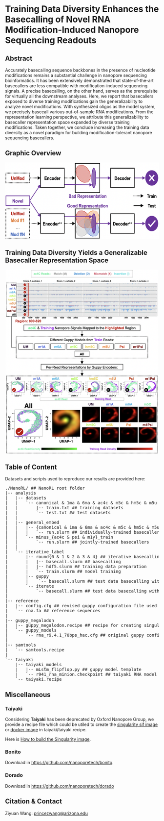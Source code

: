 # Training Data Diversity Enhances the Basecalling of Novel RNA Modification-Induced Nanopore Sequencing Readouts

## Abstract

Accurately basecalling sequence backbones in the presence of nucleotide modifications remains a substantial challenge in nanopore sequencing bioinformatics. It has been extensively demonstrated that state-of-the-art basecallers are less compatible with modification-induced sequencing signals. A precise basecalling, on the other hand, serves as the prerequisite for virtually all the downstream analyses. Here, we report that basecallers exposed to diverse training modifications gain the generalizability to analyze novel modifications. With synthesized oligos as the model system, we precisely basecall various out-of-sample RNA modifications. From the representation learning perspective, we attribute this generalizability to basecaller representation space expanded by diverse training modifications. Taken together, we conclude increasing the training data diversity as a novel paradigm for building modification-tolerant nanopore sequencing basecallers.

## Graphic Overview

<p align="center">
    <img src="https://github.com/wangziyuan66/NanoRL/blob/main/images/overview.png" width="600" height="250">
</p>

## Training Data Diversity Yields a Generalizable Basecaller Representation Space

<p align="center">
    <img src="https://github.com/wangziyuan66/NanoRL/blob/main/images/space.png" width="500" height="600">
</p>

## Table of Content

Datasets and scripts used to reproduce our results are provided here:

<pre>
./NanoRL/ ## NanoRL root folder
|-- analysis
|   |-- datasets
|   |   `-- canonical & 1ma & 6ma & ac4c & m5c & hm5c & m5u & psi & m1y ## modification groups
|   |       |-- train.txt ## training datasets
|   |       `-- test.txt ## test datasets
|   | 
|   |-- general_embed
|   |   |-- {canonical & 1ma & 6ma & ac4c & m5c & hm5c & m5u & psi & m1y}_train
|   |   |   `-- run.slurm ## individually-trained basecallers
|   |   `-- minus_{ac4c & psi & m1y}_train
|   |       `-- run.slurm ## jointly-trained basecallers
|   | 
|   `-- iterative_label
|       |-- round{0 & 1 & 2 & 3 & 4} ## iterative basecalling for precisely resolving backbone sequences
|       |   |-- basecall.slurm ## basecalling
|       |   |-- hdf5.slurm ## training data preparation
|       |   `-- train.slurm ## model training
|       |-- guppy
|       |    `-- basecall.slurm ## test data basecalling with the original guppy model
|       `-- iterate
|           `-- basecall.slurm ## test data basecalling with the final iteration model
|
|-- reference
|   |-- config.cfg ## revised guppy configuration file used during iterative basecalling
|   `-- rna.fa ## reference sequences
|
|-- guppy_megalodon
|   |-- guppy_megalodon.recipe ## recipe for creating singularity container
|   `-- guppy_models
|       `-- rna_r9.4.1_70bps_hac.cfg ## original guppy configuration file
|
|-- samtools
|   `-- samtools.recipe
|
`-- taiyaki
    |-- taiyaki_models
    |   |-- mLstm_flipflop.py ## guppy model template
    |   `-- r941_rna_minion.checkpoint ## taiyaki RNA model checkpoint
    `-- taiyaki.recipe
</pre>

## Miscellaneous

### Taiyaki

Considering **Taiyaki** has been deprecated by Oxford Nanopore Group, we provide a recipe file which could be utiled to create the [singularity sif image]([https://docs.sylabs.io/guides/3.3/user-guide/cli/singularity_sif.html](https://docs.sylabs.io/guides/3.3/user-guide/quick_start.html#overview-of-the-singularity-interface)) or [docker image](https://docs.sylabs.io/guides/2.6/user-guide/singularity_and_docker.html) in taiyaki/taiyaki.recipe.

Here is [How to build the Singularity image](https://docs.sylabs.io/guides/2.6/user-guide/build_a_container.html).

### Bonito

Download in https://github.com/nanoporetech/bonito.

### Dorado

Download in https://github.com/nanoporetech/dorado

## Citation & Contact

Ziyuan Wang: princezwang@arizona.edu
